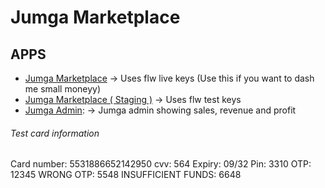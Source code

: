 # Jumga Marketplace

## APPS

- [Jumga Marketplace](https://jumga.xyz) -> Uses flw live keys (Use this if you want to dash me small moneyy)
- [Jumga Marketplace ( Staging )](https://staging.jumga.xyz) -> Uses flw test keys
- [Jumga Admin](https://admin.jumga.xyz): -> Jumga admin showing sales, revenue and profit

###### Test card information

Card number: 5531886652142950
cvv: 564
Expiry: 09/32
Pin: 3310
OTP: 12345
WRONG OTP: 5548
INSUFFICIENT FUNDS: 6648

<!--
 Card validation
 https://www.w3resource.com/javascript/form/credit-card-validation.php
 -->
